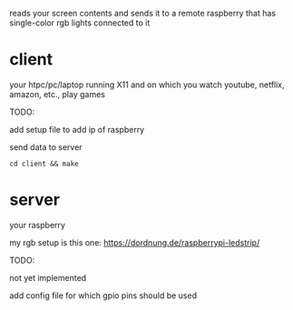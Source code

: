 reads your screen contents and sends it to a remote raspberry that has single-color rgb lights connected to it

# client

your htpc/pc/laptop running X11 and on which you watch youtube, netflix, amazon, etc., play games

TODO:

add setup file to add ip of raspberry

send data to server

`cd client && make`

# server

your raspberry

my rgb setup is this one: https://dordnung.de/raspberrypi-ledstrip/

TODO:

not yet implemented

add config file for which gpio pins should be used